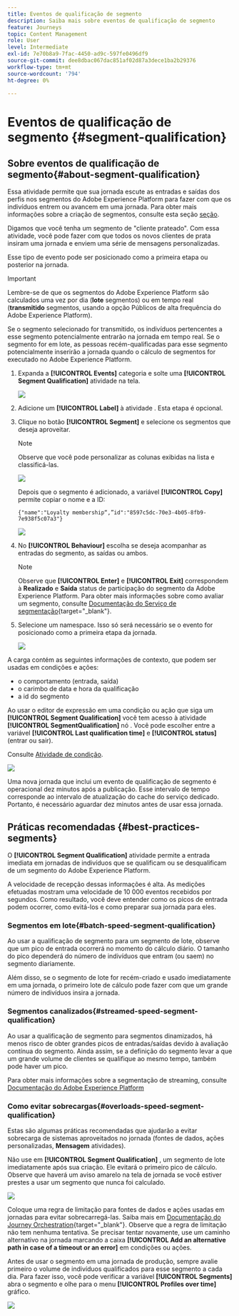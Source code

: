 ```yaml
---
title: Eventos de qualificação de segmento
description: Saiba mais sobre eventos de qualificação de segmento
feature: Journeys
topic: Content Management
role: User
level: Intermediate
exl-id: 7e70b8a9-7fac-4450-ad9c-597fe0496df9
source-git-commit: dee8dbac067dac851af02d87a3dece1ba2b29376
workflow-type: tm+mt
source-wordcount: '794'
ht-degree: 0%

---
```


# Eventos de qualificação de segmento {#segment-qualification}

## Sobre eventos de qualificação de segmento{#about-segment-qualification}

Essa atividade permite que sua jornada escute as entradas e saídas dos perfis nos segmentos do Adobe Experience Platform para fazer com que os indivíduos entrem ou avancem em uma jornada. Para obter mais informações sobre a criação de segmentos, consulte esta seção [seção](../segment/about-segments.md).

Digamos que você tenha um segmento de &quot;cliente prateado&quot;. Com essa atividade, você pode fazer com que todos os novos clientes de prata insiram uma jornada e enviem uma série de mensagens personalizadas.

Esse tipo de evento pode ser posicionado como a primeira etapa ou posterior na jornada.

>[!IMPORTANT]
>
>Lembre-se de que os segmentos do Adobe Experience Platform são calculados uma vez por dia (**lote** segmentos) ou em tempo real (**transmitido** segmentos, usando a opção Públicos de alta frequência do Adobe Experience Platform).
>
>Se o segmento selecionado for transmitido, os indivíduos pertencentes a esse segmento potencialmente entrarão na jornada em tempo real. Se o segmento for em lote, as pessoas recém-qualificadas para esse segmento potencialmente inserirão a jornada quando o cálculo de segmentos for executado no Adobe Experience Platform.


1. Expanda a **[!UICONTROL Events]** categoria e solte uma **[!UICONTROL Segment Qualification]** atividade na tela.

   ![](assets/segment5.png)

1. Adicione um **[!UICONTROL Label]** à atividade . Esta etapa é opcional.

1. Clique no botão **[!UICONTROL Segment]** e selecione os segmentos que deseja aproveitar.

   >[!NOTE]
   >
   >Observe que você pode personalizar as colunas exibidas na lista e classificá-las.

   ![](assets/segment6.png)

   Depois que o segmento é adicionado, a variável **[!UICONTROL Copy]** permite copiar o nome e a ID:

   `{"name":"Loyalty membership“,”id":"8597c5dc-70e3-4b05-8fb9-7e938f5c07a3"}`

   ![](assets/segment-copy.png)

1. No **[!UICONTROL Behaviour]** escolha se deseja acompanhar as entradas do segmento, as saídas ou ambos.

   >[!NOTE]
   >
   >Observe que **[!UICONTROL Enter]** e **[!UICONTROL Exit]** correspondem à **Realizado** e **Saída** status de participação do segmento da Adobe Experience Platform. Para obter mais informações sobre como avaliar um segmento, consulte [Documentação do Serviço de segmentação](https://experienceleague.adobe.com/docs/experience-platform/segmentation/tutorials/evaluate-a-segment.html#interpret-segment-results){target=&quot;_blank&quot;}.

1. Selecione um namespace. Isso só será necessário se o evento for posicionado como a primeira etapa da jornada.

   ![](assets/segment7.png)

A carga contém as seguintes informações de contexto, que podem ser usadas em condições e ações:

* o comportamento (entrada, saída)
* o carimbo de data e hora da qualificação
* a id do segmento

Ao usar o editor de expressão em uma condição ou ação que siga um **[!UICONTROL Segment Qualification]** você tem acesso à atividade **[!UICONTROL SegmentQualification]** nó . Você pode escolher entre a variável **[!UICONTROL Last qualification time]** e **[!UICONTROL status]** (entrar ou sair).

Consulte [Atividade de condição](../building-journeys/condition-activity.md#about_condition).

![](assets/segment8.png)

Uma nova jornada que inclui um evento de qualificação de segmento é operacional dez minutos após a publicação. Esse intervalo de tempo corresponde ao intervalo de atualização do cache do serviço dedicado. Portanto, é necessário aguardar dez minutos antes de usar essa jornada.

## Práticas recomendadas {#best-practices-segments}

O **[!UICONTROL Segment Qualification]** atividade permite a entrada imediata em jornadas de indivíduos que se qualificam ou se desqualificam de um segmento do Adobe Experience Platform.

A velocidade de recepção dessas informações é alta. As medições efetuadas mostram uma velocidade de 10 000 eventos recebidos por segundos. Como resultado, você deve entender como os picos de entrada podem ocorrer, como evitá-los e como preparar sua jornada para eles.

### Segmentos em lote{#batch-speed-segment-qualification}

Ao usar a qualificação de segmento para um segmento de lote, observe que um pico de entrada ocorrerá no momento do cálculo diário. O tamanho do pico dependerá do número de indivíduos que entram (ou saem) no segmento diariamente.

Além disso, se o segmento de lote for recém-criado e usado imediatamente em uma jornada, o primeiro lote de cálculo pode fazer com que um grande número de indivíduos insira a jornada.

### Segmentos canalizados{#streamed-speed-segment-qualification}

Ao usar a qualificação de segmento para segmentos dinamizados, há menos risco de obter grandes picos de entradas/saídas devido à avaliação contínua do segmento. Ainda assim, se a definição do segmento levar a que um grande volume de clientes se qualifique ao mesmo tempo, também pode haver um pico.

Para obter mais informações sobre a segmentação de streaming, consulte [Documentação do Adobe Experience Platform](https://experienceleague.adobe.com/docs/experience-platform/segmentation/api/streaming-segmentation.html#api)

### Como evitar sobrecargas{#overloads-speed-segment-qualification}

Estas são algumas práticas recomendadas que ajudarão a evitar sobrecarga de sistemas aproveitados no jornada (fontes de dados, ações personalizadas, **Mensagem** atividades).

Não use em **[!UICONTROL Segment Qualification]** , um segmento de lote imediatamente após sua criação. Ele evitará o primeiro pico de cálculo. Observe que haverá um aviso amarelo na tela de jornada se você estiver prestes a usar um segmento que nunca foi calculado.

![](assets/segment-error.png)

Coloque uma regra de limitação para fontes de dados e ações usadas em jornadas para evitar sobrecarregá-las. Saiba mais em [Documentação do Journey Orchestration](https://experienceleague.adobe.com/docs/journeys/using/working-with-apis/capping.html){target=&quot;_blank&quot;}. Observe que a regra de limitação não tem nenhuma tentativa. Se precisar tentar novamente, use um caminho alternativo na jornada marcando a caixa **[!UICONTROL Add an alternative path in case of a timeout or an error]** em condições ou ações.

Antes de usar o segmento em uma jornada de produção, sempre avalie primeiro o volume de indivíduos qualificados para esse segmento a cada dia. Para fazer isso, você pode verificar a variável **[!UICONTROL Segments]** abra o segmento e olhe para o menu **[!UICONTROL Profiles over time]** gráfico.

![](assets/segment-overload.png)
